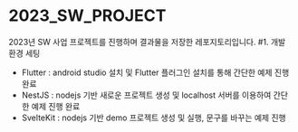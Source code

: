 # 2023_SW_PROJECT
2023년 SW 사업 프로젝트를 진행하며 결과물을 저장한 레포지토리입니다.
#1. 개발 환경 세팅
- Flutter : android studio 설치 및 Flutter 플러그인 설치를 통해 간단한 예제 진행 완료
- NestJS : nodejs 기반 새로운 프로젝트 생성 및 localhost 서버를 이용하여 간단한 예제 진행 완료
- SvelteKit : nodejs 기반 demo 프로젝트 생성 및 실행, 문구를 바꾸는 예제 진행
